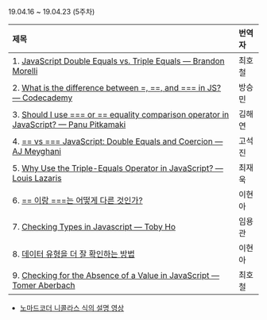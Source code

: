 19.04.16 ~ 19.04.23 (5주차)

|   제목   | 번역자  |
| :------ | :---- |
| 1. [JavaScript Double Equals vs. Triple Equals — Brandon Morelli](https://codeburst.io/javascript-double-equals-vs-triple-equals-61d4ce5a121a) | 최호철 |
| 2. [What is the difference between =, ==, and === in JS? — Codecademy](https://www.codecademy.com/en/forum_questions/558ea4f5e39efed371000508) | 방승민 |
| 3. [Should I use === or == equality comparison operator in JavaScript? — Panu Pitkamaki](https://bytearcher.com/articles/equality-comparison-operator-javascript/) | 김해연 |
| 4. [== vs === JavaScript: Double Equals and Coercion — AJ Meyghani](https://www.codementor.io/javascript/tutorial/double-equals-and-coercion-in-javascript)| 고석진 |
| 5. [Why Use the Triple-Equals Operator in JavaScript? — Louis Lazaris](https://www.impressivewebs.com/why-use-triple-equals-javascipt/)| 최재욱 |
| 6. [== 이랑 ===는 어떻게 다른 것인가?](https://github.com/Lee-hyuna/33-js-concepts-kr/wiki/What-is-the-difference-between-==-and-===-in-JavaScript%3F) | 이현아 |
| 7. [Checking Types in Javascript — Toby Ho](http://tobyho.com/2011/01/28/checking-types-in-javascript/)                                                            | 임용관 |
| 8. [데이터 유형을 더 잘 확인하는 방법](https://github.com/Lee-hyuna/33-js-concepts-kr/wiki/%EB%8D%B0%EC%9D%B4%ED%84%B0-%EC%9C%A0%ED%98%95%EC%9D%84-%EB%8D%94-%EC%9E%98-%ED%99%95%EC%9D%B8%ED%95%98%EB%8A%94-%EB%B0%A9%EB%B2%95) | 이현아 |
| 9. [Checking for the Absence of a Value in JavaScript — Tomer Aberbach](https://tomeraberba.ch/html/post/checking-for-the-absence-of-a-value-in-javascript.html) | 최호철 |

- [노마드코더 니콜라스 식의 설명 영상](https://www.youtube.com/watch?v=4UZ9yNitwiw)
